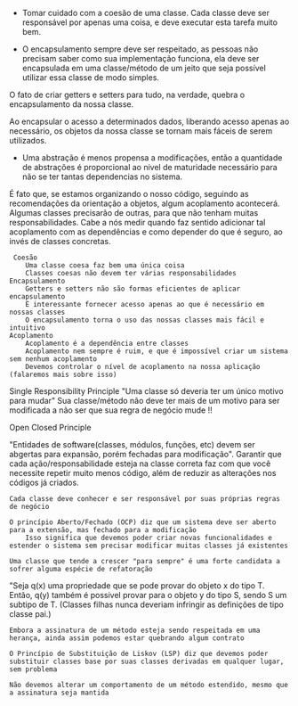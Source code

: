  - Tomar cuidado com a coesão de uma classe.
  Cada classe deve ser responsável por apenas uma coisa, e deve executar esta tarefa muito bem.


 - O encapsulamento sempre deve ser respeitado,
 as pessoas não precisam saber como sua implementação funciona, ela deve ser encapsulada em uma classe/método de um jeito que seja possível utilizar essa classe de modo simples.

 O fato de criar getters e setters para tudo, na verdade, quebra o encapsulamento da nossa classe.

 Ao encapsular o acesso a determinados dados, liberando acesso apenas ao necessário, os objetos da nossa classe se tornam mais fáceis de serem utilizados.


 - Uma abstração é menos propensa a modificações, então a quantidade de abstrações é proporcional ao nivel de maturidade necessário para não se ter tantas dependencias no sistema.

 É fato que, se estamos organizando o nosso código, seguindo as recomendações da orientação a objetos, algum acoplamento acontecerá. Algumas classes precisarão de outras, para que não tenham muitas responsabilidades. Cabe a nós medir quando faz sentido adicionar tal acoplamento com as dependências e como depender do que é seguro, ao invés de classes concretas.

     Coesão
        Uma classe coesa faz bem uma única coisa
        Classes coesas não devem ter várias responsabilidades
    Encapsulamento
        Getters e setters não são formas eficientes de aplicar encapsulamento
        É interessante fornecer acesso apenas ao que é necessário em nossas classes
        O encapsulamento torna o uso das nossas classes mais fácil e intuitivo
    Acoplamento
        Acoplamento é a dependência entre classes
        Acoplamento nem sempre é ruim, e que é impossível criar um sistema sem nenhum acoplamento
        Devemos controlar o nível de acoplamento na nossa aplicação (falaremos mais sobre isso)


Single Responsibility Principle
"Uma classe só deveria ter um único motivo para mudar"
Sua classe/método não deve ter mais de um motivo para ser modificada a não ser que sua regra de negócio mude !!


Open Closed Principle

"Entidades de software(classes, módulos, funções, etc) devem ser abgertas para expansão, porém fechadas para modificação".
Garantir que cada ação/responsabilidade esteja na classe correta faz com que você necessite repetir muito menos código, além de reduzir as alterações nos códigos já criados.

    Cada classe deve conhecer e ser responsável por suas próprias regras de negócio

    O princípio Aberto/Fechado (OCP) diz que um sistema deve ser aberto para a extensão, mas fechado para a modificação
        Isso significa que devemos poder criar novas funcionalidades e estender o sistema sem precisar modificar muitas classes já existentes
    
    Uma classe que tende a crescer "para sempre" é uma forte candidata a sofrer alguma espécie de refatoração

"Seja q(x) uma propriedade que se pode provar do objeto x do tipo T. Então, q(y) também é possivel provar para o objeto y do tipo S, sendo S um subtipo de T.
(Classes filhas nunca deveriam infringir as definições de tipo classe pai.)

    Embora a assinatura de um método esteja sendo respeitada em uma herança, ainda assim podemos estar quebrando algum contrato

    O Princípio de Substituição de Liskov (LSP) diz que devemos poder substituir classes base por suas classes derivadas em qualquer lugar, sem problema

    Não devemos alterar um comportamento de um método estendido, mesmo que a assinatura seja mantida

